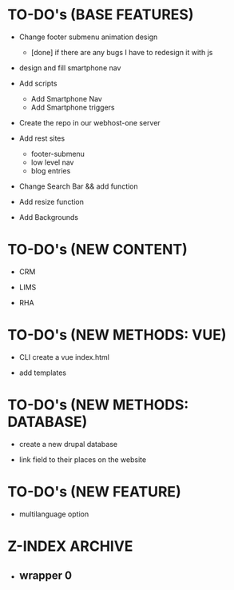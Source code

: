 # TO-DO's (BASE FEATURES)
- Change footer submenu animation design
    - [done] if there are any bugs I have to redesign it with js

- design and fill smartphone nav

- Add scripts
    - Add Smartphone Nav
    - Add Smartphone triggers

- Create the repo in our webhost-one server

- Add rest sites
    - footer-submenu
    - low level nav
    - blog entries

- Change Search Bar && add function

- Add resize function

- Add Backgrounds


# TO-DO's (NEW CONTENT)
- CRM

- LIMS

- RHA


# TO-DO's (NEW METHODS: VUE)
- CLI create a vue index.html

- add templates


# TO-DO's (NEW METHODS: DATABASE)
- create a new drupal database

- link field to their places on the website


# TO-DO's (NEW FEATURE)
- multilanguage option


# Z-INDEX ARCHIVE
- wrapper 0 
    - 